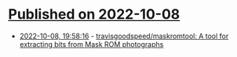 # [Published on 2022-10-08](index.md)

* [2022-10-08, 19:58:16](https://lobste.rs/s/rjkykc/travisgoodspeed_maskromtool_tool_for) - [travisgoodspeed/maskromtool: A tool for extracting bits from Mask ROM photographs](https://github.com/travisgoodspeed/maskromtool)
